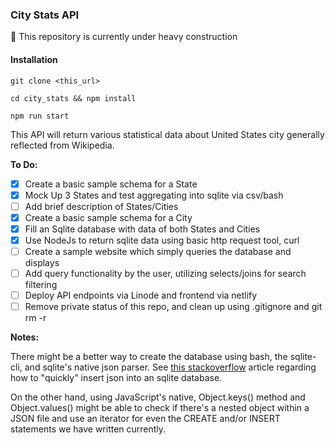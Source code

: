 ### City Stats API

:construction: This repository is currently under heavy construction

#### Installation

```
git clone <this_url>
```
```
cd city_stats && npm install
```
```
npm run start
```

This API will return various statistical data about United States city generally
reflected from Wikipedia.

__To Do:__
- [x] Create a basic sample schema for a State
- [x] Mock Up 3 States and test aggregating into sqlite via csv/bash
- [ ] Add brief description of States/Cities
- [x] Create a basic sample schema for a City
- [x] Fill an Sqlite database with data of both States and Cities
- [x] Use NodeJs to return sqlite data using basic http request tool, curl
- [ ] Create a sample website which simply queries the database and displays
- [ ] Add query functionality by the user, utilizing selects/joins for search filtering
- [ ] Deploy API endpoints via Linode and frontend via netlify
- [ ] Remove private status of this repo, and clean up using .gitignore and git rm -r

__Notes:__

There might be a better way to create the database using bash, the sqlite-cli,
and sqlite's native json parser. See [this stackoverflow](https://stackoverflow.com/questions/46407770/how-to-convert-a-json-file-to-an-sqlite-database) article regarding how to "quickly" insert json into an sqlite database.

On the other hand, using JavaScript's native, Object.keys() method and
Object.values() might be able to check if there's a nested object within a JSON
file and use an iterator for even the CREATE and/or INSERT statements we have
written currently.
